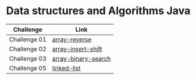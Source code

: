 # Data structures and Algorithms Java

| Challenge    | Link                                                                                                                                          |
| ------------ | --------------------------------------------------------------------------------------------------------------------------------------------- |
| Challenge 01 | [array-reverse](https://github.com/abdelqader-alomari/data-structures-and-algorithms-java/tree/main/array-reverse/README.md)                  |
| Challenge 02 | [array-insert-shift](https://github.com/abdelqader-alomari/data-structures-and-algorithms-java/tree/main/array-insert-shift/README.md)        |
| Challenge 03 | [array-binary-search](https://github.com/abdelqader-alomari/data-structures-and-algorithms-java/tree/array-binary-search/array-binary-search) |
| Challenge 05 | [linked-list](https://github.com/abdelqader-alomari/data-structures-and-algorithms-java/tree/main/linked-list/)                               |
